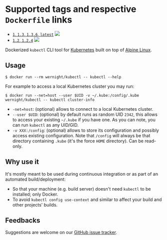 # Supported tags and respective `Dockerfile` links

  * [`1`, `1.3`, `1.3.6`, `latest`](https://github.com/wernight/docker-kubectl/blob/master/Dockerfile) [![](https://images.microbadger.com/badges/image/wernight/kubectl.svg)](http://microbadger.com/images/wernight/kubectl "Get your own image badge on microbadger.com")
  * [`1.2`, `1.2.4`](https://github.com/wernight/docker-kubectl/blob/v1.2.4/Dockerfile) [![](https://images.microbadger.com/badges/image/wernight/kubectl:1.2.4.svg)](http://microbadger.com/images/wernight/kubectl "Get your own image badge on microbadger.com")

Dockerized `kubectl` CLI tool for [Kubernetes](http://kubernetes.io/) built on top of [Alpine Linux](https://hub.docker.com/_/alpine).

## Usage

    $ docker run --rm wernight/kubectl -- kubectl --help

For example to access a local Kubernetes cluster you may run:

    $ docker run --net=host --user $UID -v ~/.kube:/config/.kube wernight/kubectl -- kubectl cluster-info

  * `-net=host`: (optional) allows to connect to a local Kubernetes cluster.
  * `--user $UID`: (optional) by default runs as random UID `2342`, this allows to access your existing `~/.kube` if you have one. As you can note, you can run `kubectl` as any UID/GID.
  * `-v XXX:/config`: (optional) allows to store its configuration and possibly access existing configuration. Note that `/config` will always be that directory containing `.kube` (it's the force `HOME` directory). Can be read-only.

## Why use it

It's mostly meant to be used during continuous integration or as part of an automated build/deployment:

  * So that your machine (e.g. build server) doesn't need `kubectl` to be installed; only Docker.
  * To avoid `kubectl config use-context` and similar to affect your build and other projects' builds.

## Feedbacks

Suggestions are welcome on our [GitHub issue tracker](https://github.com/wernight/docker-kubectl/issues).

